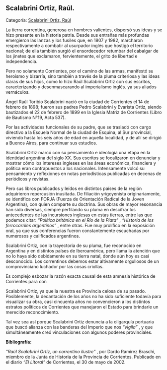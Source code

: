 ## Scalabrini Ortiz, Raúl.

Categoría: [Scalabrini Ortiz, Raúl](http://descubrircorrientes.com.ar/2012/index.php/900-biografias/r-s-t-u-v-x-y-z/scalabrini-ortiz-raul)

La tierra correntina, generosa en hombres valientes, dispersó sus ideas y se hizo presente en la historia patria. Desde sus entrañas más profundas emergieron las lanzas y los fusiles que, en 1807 y 1982, marcharon respectivamente a combatir al usurpador inglés que hostigó el territorio nacional; de ella también surgió el ensordecedor retumbar del cabalgar de los jinetes que exclamaron, fervientemente, el grito de libertad e independencia.

Pero no solamente Corrientes, por el camino de las armas, manifestó su heroísmo y bizarría, sino también a través de la pluma criteriosa y las ideas claras de sus hijos, como lo hizo Raúl Scalabrini Ortiz con sus escritos, caracterizando y desenmascarando al imperialismo inglés. ya sus aliados vernáculos.

Ángel Raúl Toribio Scalabrini nació en la ciudad de Corrientes el 14 de febrero de 1898; fueron sus padres Pedro Scalabrini y Evarista Ortiz, siendo bautizados el 22 de febrero de 1899 en la Iglesia Matriz de Corrientes (Libro de Bautismo N°19, Acta 537).

Por las actividades funcionales de su padre, que se trasladó con cargo directivo a la Escuela Normal de la ciudad de Esquina, al Sur provincial, viviendo hasta los seis años de edad en aquella localidad, y de allí se dirigió a Buenos Aires, para continuar sus estudios.

Scalabrini Ortiz marcó con su pensamiento e ideología una etapa en la identidad argentina del siglo XX. Sus escritos se focalizaron en denunciar y mostrar cómo los intereses ingleses en las áreas económica, financiera y política eran contrapuestos a los nacionales. Intensamente volcó su pensamiento y reflexiones en notas periodísticas publicadas en decenas de periódicos y revistas.

Pero sus libros publicados y leídos en distintos países de la región adquirieron repercusión inusitada. De filiación yrigoyenista originariamente, se identifica con FORJA (Fuerza de Orientación Radical de la Joven Argentina), con quien comparte su doctrina. Sus obras de mayor resonancia han sido diversas, siempre perfilando su pluma en descifrar los antecedentes de las incursiones inglesas en estas tierras, entre las que podemos citar: _“Política británica en el Río de la Plata”_ , _“Historia de los ferrocarriles argentinos”_ , entre otras. Fue muy prolífico en la exposición oral, ya que sus conferencias fueron constantemente escuchadas por numerosos y calificados argentinos.

Scalabrini Ortiz, con la trayectoria de su pluma, fue reconocido en Argentina y en distintos países de Iberoamérica, pero llama la atención que no lo haya sido debidamente en su tierra natal, donde aún hoy es casi desconocido. Los correntinos debemos estar altivamente orgullosos de un comprovinciano luchador por las cosas criollas.

Es complejo esbozar la razón exacta causal de esta amnesia histórica de Corrientes para con

Scalabrini Ortiz, ya que la nuestra es Provincia celosa de su pasado. Posiblemente, la decantación de los años no ha sido suficiente todavía para visualizar su obra, casi cincuenta años no convencieron a los distintos estratos políticos de Corrientes que manejaron el Estado para brindarle un merecido reconocimiento.

Tal vez sea así porque Scalabrini Ortiz denuncia a la oligarquía portuaria que buscó alianza con las banderas del Imperio que nos _“vigila”_ , y que simultáneamente creó vinculaciones con algunos poderes provinciales.

**Bibliografía:**

_“Raúl Scalabrini Ortiz, un correntino ilustre”_ , por Dardo Ramírez Braschi, miembro de la Junta de Historia de la Provincia de Corrientes. Publicado en el diario _“El Litoral”_ de Corrientes, el 30 de mayo de 2002.